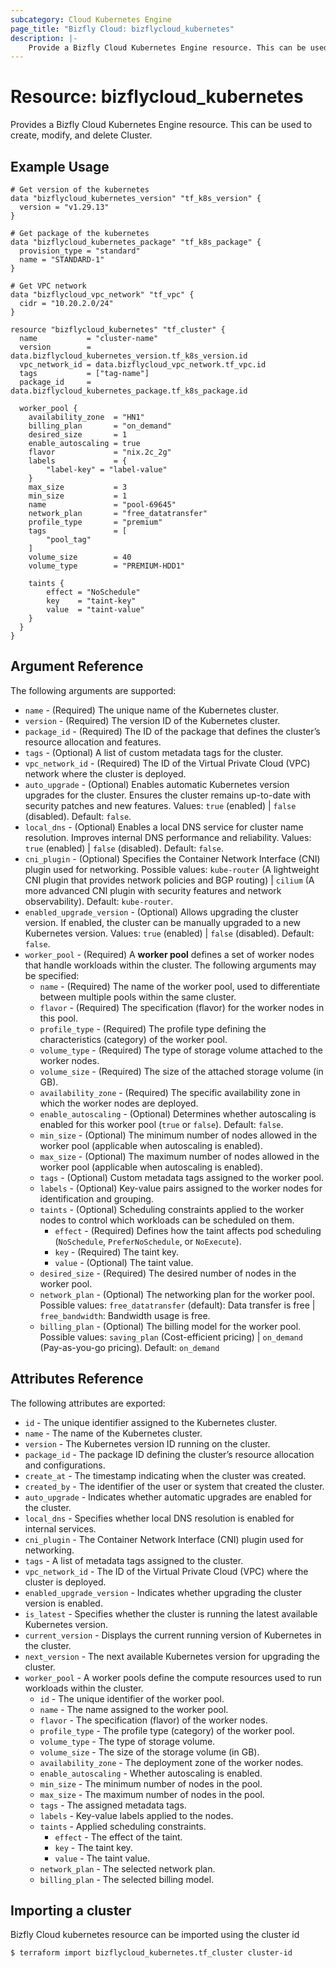 ```yaml
---
subcategory: Cloud Kubernetes Engine
page_title: "Bizfly Cloud: bizflycloud_kubernetes"
description: |-
    Provide a Bizfly Cloud Kubernetes Engine resource. This can be used to create, modify, and delete Clusters.
---
```


# Resource: bizflycloud_kubernetes

Provides a Bizfly Cloud Kubernetes Engine resource. This can be used to create, modify, and delete Cluster.

## Example Usage

```hcl
# Get version of the kubernetes
data "bizflycloud_kubernetes_version" "tf_k8s_version" {
  version = "v1.29.13"
}

# Get package of the kubernetes
data "bizflycloud_kubernetes_package" "tf_k8s_package" {
  provision_type = "standard"
  name = "STANDARD-1"
}

# Get VPC network
data "bizflycloud_vpc_network" "tf_vpc" {
  cidr = "10.20.2.0/24"
}

resource "bizflycloud_kubernetes" "tf_cluster" {
  name           = "cluster-name"
  version        = data.bizflycloud_kubernetes_version.tf_k8s_version.id
  vpc_network_id = data.bizflycloud_vpc_network.tf_vpc.id
  tags           = ["tag-name"]
  package_id     = data.bizflycloud_kubernetes_package.tf_k8s_package.id

  worker_pool {
    availability_zone  = "HN1"
    billing_plan       = "on_demand"
    desired_size       = 1
    enable_autoscaling = true
    flavor             = "nix.2c_2g"
    labels             = {
        "label-key" = "label-value"
    }
    max_size           = 3
    min_size           = 1
    name               = "pool-69645"
    network_plan       = "free_datatransfer"
    profile_type       = "premium"
    tags               = [
        "pool_tag"
    ]
    volume_size        = 40
    volume_type        = "PREMIUM-HDD1"

    taints {
        effect = "NoSchedule"
        key    = "taint-key"
        value  = "taint-value"
    }
  }
}

```

## Argument Reference

The following arguments are supported:

-   `name` - (Required) The unique name of the Kubernetes cluster.
-   `version` - (Required) The version ID of the Kubernetes cluster.
-   `package_id` - (Required) The ID of the package that defines the cluster’s resource allocation and features.
-   `tags` - (Optional) A list of custom metadata tags for the cluster.
-   `vpc_network_id` - (Required) The ID of the Virtual Private Cloud (VPC) network where the cluster is deployed.
-   `auto_upgrade` - (Optional) Enables automatic Kubernetes version upgrades for the cluster. Ensures the cluster remains up-to-date with security patches and new features. Values: `true` (enabled) | `false` (disabled). Default: `false`.
-   `local_dns` - (Optional) Enables a local DNS service for cluster name resolution. Improves internal DNS performance and reliability. Values: `true` (enabled) | `false` (disabled). Default: `false`.
-   `cni_plugin` - (Optional) Specifies the Container Network Interface (CNI) plugin used for networking. Possible values: `kube-router` (A lightweight CNI plugin that provides network policies and BGP routing) | `cilium` (A more advanced CNI plugin with security features and network observability). Default: `kube-router`.
-   `enabled_upgrade_version` - (Optional) Allows upgrading the cluster version. If enabled, the cluster can be manually upgraded to a new Kubernetes version. Values: `true` (enabled) | `false` (disabled). Default: `false`.
-   `worker_pool` - (Required) A **worker pool** defines a set of worker nodes that handle workloads within the cluster. The following arguments may be specified:
    -   `name` - (Required) The name of the worker pool, used to differentiate between multiple pools within the same cluster.
    -   `flavor` - (Required) The specification (flavor) for the worker nodes in this pool.
    -   `profile_type` - (Required) The profile type defining the characteristics (category) of the worker pool.
    -   `volume_type` - (Required) The type of storage volume attached to the worker nodes.
    -   `volume_size` - (Required) The size of the attached storage volume (in GB).
    -   `availability_zone` - (Required) The specific availability zone in which the worker nodes are deployed.
    -   `enable_autoscaling` - (Optional) Determines whether autoscaling is enabled for this worker pool (`true` or `false`). Default: `false`.
    -   `min_size` - (Optional) The minimum number of nodes allowed in the worker pool (applicable when autoscaling is enabled).
    -   `max_size` - (Optional) The maximum number of nodes allowed in the worker pool (applicable when autoscaling is enabled).
    -   `tags` - (Optional) Custom metadata tags assigned to the worker pool.
    -   `labels` - (Optional) Key-value pairs assigned to the worker nodes for identification and grouping.
    -   `taints` - (Optional) Scheduling constraints applied to the worker nodes to control which workloads can be scheduled on them.
        -   `effect` - (Required) Defines how the taint affects pod scheduling (`NoSchedule`, `PreferNoSchedule`, or `NoExecute`).
        -   `key` - (Required) The taint key.
        -   `value` - (Optional) The taint value.
    -   `desired_size` - (Required) The desired number of nodes in the worker pool.
    -   `network_plan` - (Optional) The networking plan for the worker pool. Possible values: `free_datatransfer` (default): Data transfer is free | `free_bandwidth`: Bandwidth usage is free.
    -   `billing_plan` - (Optional) The billing model for the worker pool. Possible values:
`saving_plan` (Cost-efficient pricing) | `on_demand` (Pay-as-you-go pricing). Default: `on_demand`

## Attributes Reference

The following attributes are exported:

-   `id` - The unique identifier assigned to the Kubernetes cluster.
-   `name` - The name of the Kubernetes cluster.
-   `version` - The Kubernetes version ID running on the cluster.
-   `package_id` - The package ID defining the cluster’s resource allocation and configurations.
-   `create_at` - The timestamp indicating when the cluster was created.
-   `created_by` - The identifier of the user or system that created the cluster.
-   `auto_upgrade` - Indicates whether automatic upgrades are enabled for the cluster.
-   `local_dns` - Specifies whether local DNS resolution is enabled for internal services.
-   `cni_plugin` - The Container Network Interface (CNI) plugin used for networking.
-   `tags` - A list of metadata tags assigned to the cluster.
-   `vpc_network_id` - The ID of the Virtual Private Cloud (VPC) where the cluster is deployed.
-   `enabled_upgrade_version` - Indicates whether upgrading the cluster version is enabled.
-   `is_latest` - Specifies whether the cluster is running the latest available Kubernetes version.
-   `current_version` - Displays the current running version of Kubernetes in the cluster.
-   `next_version` - The next available Kubernetes version for upgrading the cluster.
-   `worker_pool` - A worker pools define the compute resources used to run workloads within the cluster.
    -   `id` - The unique identifier of the worker pool.
    -   `name` - The name assigned to the worker pool.
    -   `flavor` - The specification (flavor) of the worker nodes.
    -   `profile_type` - The profile type (category) of the worker pool.
    -   `volume_type` - The type of storage volume.
    -   `volume_size` - The size of the storage volume (in GB).
    -   `availability_zone` - The deployment zone of the worker nodes.
    -   `enable_autoscaling` - Whether autoscaling is enabled.
    -   `min_size` - The minimum number of nodes in the pool.
    -   `max_size` - The maximum number of nodes in the pool.
    -   `tags` - The assigned metadata tags.
    -   `labels` - Key-value labels applied to the nodes.
    -   `taints` - Applied scheduling constraints.
        -   `effect` - The effect of the taint.
        -   `key` - The taint key.
        -   `value` - The taint value.
    -   `network_plan` - The selected network plan.
    -   `billing_plan` - The selected billing model.

## Importing a cluster

Bizfly Cloud kubernetes resource can be imported using the cluster id

```
$ terraform import bizflycloud_kubernetes.tf_cluster cluster-id
```
